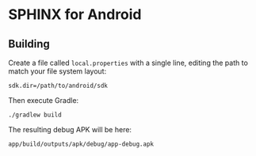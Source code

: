 SPHINX for Android
==================

Building
--------

Create a file called `local.properties` with a single line, editing the path
to match your file system layout:

	sdk.dir=/path/to/android/sdk

Then execute Gradle:

	./gradlew build

The resulting debug APK will be here:

	app/build/outputs/apk/debug/app-debug.apk
